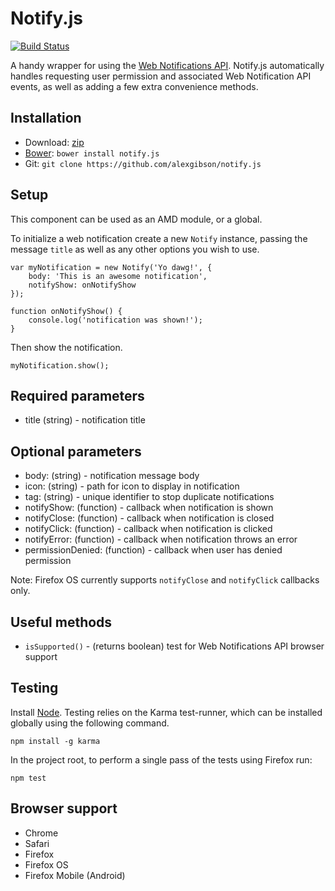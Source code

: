 Notify.js
=========

[![Build Status](https://travis-ci.org/alexgibson/notify.js.png?branch=master)](https://travis-ci.org/alexgibson/notify.js)

A handy wrapper for using the [Web Notifications API](http://www.w3.org/TR/notifications/). Notify.js automatically handles requesting user permission and associated Web Notification API events, as well as adding a few extra convenience methods.

Installation
---------------------------------------

* Download: [zip](https://github.com/alexgibson/notify.js/zipball/master)
* [Bower](https://github.com/twitter/bower/): `bower install notify.js`
* Git: `git clone https://github.com/alexgibson/notify.js`

Setup
---------

This component can be used as an AMD module, or a global.

To initialize a web notification create a new `Notify` instance, passing the message `title` as well as any other options you wish to use.

```
var myNotification = new Notify('Yo dawg!', {
	body: 'This is an awesome notification',
	notifyShow: onNotifyShow
});

function onNotifyShow() {
	console.log('notification was shown!');
}
```

Then show the notification.

```
myNotification.show(); 
```

Required parameters
-------------------

* title (string) - notification title

Optional parameters
-------------------

* body: (string) - notification message body
* icon: (string) - path for icon to display in notification
* tag: (string) - unique identifier to stop duplicate notifications
* notifyShow: (function) - callback when notification is shown
* notifyClose: (function) - callback when notification is closed
* notifyClick: (function) - callback when notification is clicked
* notifyError: (function) - callback when notification throws an error
* permissionDenied: (function) - callback when user has denied permission

Note: Firefox OS currently supports `notifyClose` and `notifyClick` callbacks only.

Useful methods
--------------

* `isSupported()` - (returns boolean) test for Web Notifications API browser support

Testing
-------

Install [Node](http://nodejs.org). Testing relies on the Karma test-runner, which can be installed globally using the following command.

```
npm install -g karma
```

In the project root, to perform a single pass of the tests using Firefox run:

```
npm test
```

Browser support
---------------------------------------

- Chrome
- Safari
- Firefox
- Firefox OS
- Firefox Mobile (Android)
